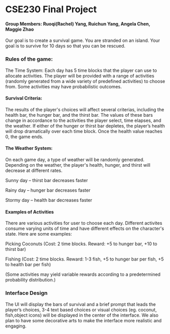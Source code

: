 # CSE230 Final Project
#### Group Members: Ruoqi(Rachel) Yang, Ruichun Yang, Angela Chen, Maggie Zhao

Our goal is to create a survival game. You are stranded on an island. Your goal is to survive for 10 days so that you can be rescued.

### Rules of the game:
The Time System: Each day has 5 time blocks that the player can use to allocate activities. The player will be provided with a range of activities (randomly generated from a wide variety of predefined activities) to choose from. Some activities may have probabilistic outcomes.

#### Survival Criteria: 
The results of the player's choices will affect several criterias, including the health bar, the hunger bar, and the thirst bar. The values of these bars change in accordance to the activities the player select, time elapses, and the weather. If either of the hunger or thirst bar depletes, the player’s health will drop dramatically over each time block. Once the health value reaches 0, the game ends.


#### The Weather System: 
On each game day, a type of weather will be randomly generated. Depending on the weather, the player's health, hunger, and thirst will decrease at different rates.

  Sunny day – thirst bar decreases faster

  Rainy day – hunger bar decreases faster

  Stormy day – health bar decreases faster

#### Examples of Activities 
There are various activities for user to choose each day. Different activites consume varying units of time and have different effects on the character's state. Here are some examples:

  Picking Coconuts (Cost: 2 time blocks. Reward: +5 to hunger bar, +10 to thirst bar)

  Fishing (Cost: 2 time blocks. Reward: 1-3 fish, +5 to hunger bar per fish, +5 to health bar per fish)

  (Some activities may yield variable rewards according to a predetermined probability distribution.)

### Interface Design
The UI will display the bars of survival and a brief prompt that leads the player’s choices, 3-4 text based choices or visual choices (eg. coconut, fish,object icons) will be displayed in the center of the interface. We also plan to have some decorative arts to make the interface more realistic and engaging.
